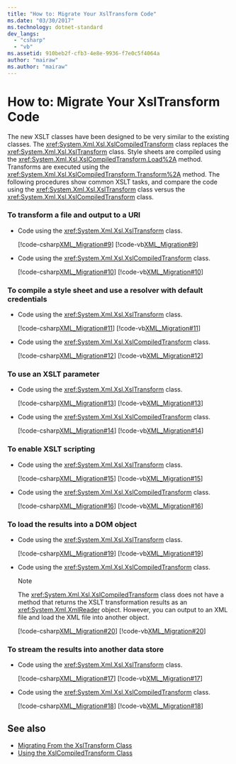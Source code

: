 ```yaml
---
title: "How to: Migrate Your XslTransform Code"
ms.date: "03/30/2017"
ms.technology: dotnet-standard
dev_langs: 
  - "csharp"
  - "vb"
ms.assetid: 910beb2f-cfb3-4e8e-9936-f7e0c5f4064a
author: "mairaw"
ms.author: "mairaw"
---
```

# How to: Migrate Your XslTransform Code
The new XSLT classes have been designed to be very similar to the existing classes. The <xref:System.Xml.Xsl.XslCompiledTransform> class replaces the <xref:System.Xml.Xsl.XslTransform> class. Style sheets are compiled using the <xref:System.Xml.Xsl.XslCompiledTransform.Load%2A> method. Transforms are executed using the <xref:System.Xml.Xsl.XslCompiledTransform.Transform%2A> method. The following procedures show common XSLT tasks, and compare the code using the <xref:System.Xml.Xsl.XslTransform> class versus the <xref:System.Xml.Xsl.XslCompiledTransform> class.  
  
### To transform a file and output to a URI  
  
- Code using the <xref:System.Xml.Xsl.XslTransform> class.  
  
     [!code-csharp[XML_Migration#9](../../../../samples/snippets/csharp/VS_Snippets_Data/XML_Migration/CS/migration.cs#9)]
     [!code-vb[XML_Migration#9](../../../../samples/snippets/visualbasic/VS_Snippets_Data/XML_Migration/VB/migration.vb#9)]  
  
- Code using the <xref:System.Xml.Xsl.XslCompiledTransform> class.  
  
     [!code-csharp[XML_Migration#10](../../../../samples/snippets/csharp/VS_Snippets_Data/XML_Migration/CS/migration.cs#10)]
     [!code-vb[XML_Migration#10](../../../../samples/snippets/visualbasic/VS_Snippets_Data/XML_Migration/VB/migration.vb#10)]  
  
### To compile a style sheet and use a resolver with default credentials  
  
- Code using the <xref:System.Xml.Xsl.XslTransform> class.  
  
     [!code-csharp[XML_Migration#11](../../../../samples/snippets/csharp/VS_Snippets_Data/XML_Migration/CS/migration.cs#11)]
     [!code-vb[XML_Migration#11](../../../../samples/snippets/visualbasic/VS_Snippets_Data/XML_Migration/VB/migration.vb#11)]  
  
- Code using the <xref:System.Xml.Xsl.XslCompiledTransform> class.  
  
     [!code-csharp[XML_Migration#12](../../../../samples/snippets/csharp/VS_Snippets_Data/XML_Migration/CS/migration.cs#12)]
     [!code-vb[XML_Migration#12](../../../../samples/snippets/visualbasic/VS_Snippets_Data/XML_Migration/VB/migration.vb#12)]  
  
### To use an XSLT parameter  
  
- Code using the <xref:System.Xml.Xsl.XslTransform> class.  
  
     [!code-csharp[XML_Migration#13](../../../../samples/snippets/csharp/VS_Snippets_Data/XML_Migration/CS/migration.cs#13)]
     [!code-vb[XML_Migration#13](../../../../samples/snippets/visualbasic/VS_Snippets_Data/XML_Migration/VB/migration.vb#13)]  
  
- Code using the <xref:System.Xml.Xsl.XslCompiledTransform> class.  
  
     [!code-csharp[XML_Migration#14](../../../../samples/snippets/csharp/VS_Snippets_Data/XML_Migration/CS/migration.cs#14)]
     [!code-vb[XML_Migration#14](../../../../samples/snippets/visualbasic/VS_Snippets_Data/XML_Migration/VB/migration.vb#14)]  
  
### To enable XSLT scripting  
  
- Code using the <xref:System.Xml.Xsl.XslTransform> class.  
  
     [!code-csharp[XML_Migration#15](../../../../samples/snippets/csharp/VS_Snippets_Data/XML_Migration/CS/migration.cs#15)]
     [!code-vb[XML_Migration#15](../../../../samples/snippets/visualbasic/VS_Snippets_Data/XML_Migration/VB/migration.vb#15)]  
  
- Code using the <xref:System.Xml.Xsl.XslCompiledTransform> class.  
  
     [!code-csharp[XML_Migration#16](../../../../samples/snippets/csharp/VS_Snippets_Data/XML_Migration/CS/migration.cs#16)]
     [!code-vb[XML_Migration#16](../../../../samples/snippets/visualbasic/VS_Snippets_Data/XML_Migration/VB/migration.vb#16)]  
  
### To load the results into a DOM object  
  
- Code using the <xref:System.Xml.Xsl.XslTransform> class.  
  
     [!code-csharp[XML_Migration#19](../../../../samples/snippets/csharp/VS_Snippets_Data/XML_Migration/CS/migration.cs#19)]
     [!code-vb[XML_Migration#19](../../../../samples/snippets/visualbasic/VS_Snippets_Data/XML_Migration/VB/migration.vb#19)]  
  
- Code using the <xref:System.Xml.Xsl.XslCompiledTransform> class.  
  
    > [!NOTE]
    > The <xref:System.Xml.Xsl.XslCompiledTransform> class does not have a method that returns the XSLT transformation results as an <xref:System.Xml.XmlReader> object. However, you can output to an XML file and load the XML file into another object.  
  
     [!code-csharp[XML_Migration#20](../../../../samples/snippets/csharp/VS_Snippets_Data/XML_Migration/CS/migration.cs#20)]
     [!code-vb[XML_Migration#20](../../../../samples/snippets/visualbasic/VS_Snippets_Data/XML_Migration/VB/migration.vb#20)]  
  
### To stream the results into another data store  
  
- Code using the <xref:System.Xml.Xsl.XslTransform> class.  
  
     [!code-csharp[XML_Migration#17](../../../../samples/snippets/csharp/VS_Snippets_Data/XML_Migration/CS/migration.cs#17)]
     [!code-vb[XML_Migration#17](../../../../samples/snippets/visualbasic/VS_Snippets_Data/XML_Migration/VB/migration.vb#17)]  
  
- Code using the <xref:System.Xml.Xsl.XslCompiledTransform> class.  
  
     [!code-csharp[XML_Migration#18](../../../../samples/snippets/csharp/VS_Snippets_Data/XML_Migration/CS/migration.cs#18)]
     [!code-vb[XML_Migration#18](../../../../samples/snippets/visualbasic/VS_Snippets_Data/XML_Migration/VB/migration.vb#18)]  
  
## See also

- [Migrating From the XslTransform Class](../../../../docs/standard/data/xml/migrating-from-the-xsltransform-class.md)
- [Using the XslCompiledTransform Class](../../../../docs/standard/data/xml/using-the-xslcompiledtransform-class.md)
